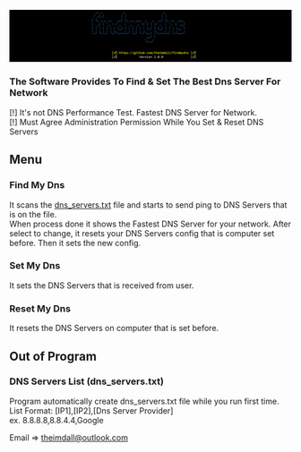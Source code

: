 ![logo](https://github.com/theimdall/findmydns/blob/master/img/mainMenu0.png)
### The Software Provides To Find & Set The Best Dns Server For Network
[!] It's not DNS Performance Test. Fastest DNS Server for Network.<br/>
[!] Must Agree Administration Permission While You Set & Reset DNS Servers

## Menu
### Find My Dns
It scans the [dns_servers.txt](https://github.com/theimdall/findmydns/blob/master/dns_servers.txt) file and starts to send ping to DNS Servers that is on the file.<br/>
When process done it shows the Fastest DNS Server for your network. After select to change, it resets your DNS Servers config that is computer set before. Then it sets the new config.<br/>
### Set My Dns
It sets the DNS Servers that is received from user.
### Reset My Dns
It resets the DNS Servers on computer that is set before.
## Out of Program
### DNS Servers List (dns_servers.txt)
Program automatically create dns_servers.txt file while you run first time.<br/>
List Format: [IP1],[IP2],[Dns Server Provider]<br/>
 ex. 8.8.8.8,8.8.4.4,Google

Email => theimdall@outlook.com
